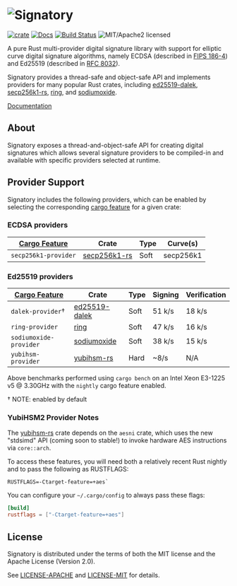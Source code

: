 # ![Signatory](https://miscreant.io/images/signatory.svg)

[![crate][crate-image]][crate-link]
[![Docs][docs-image]][docs-link]
[![Build Status][build-image]][build-link]
![MIT/Apache2 licensed][license-image]

[crate-image]: https://img.shields.io/crates/v/signatory.svg
[crate-link]: https://crates.io/crates/signatory
[docs-image]: https://docs.rs/signatory/badge.svg
[docs-link]: https://docs.rs/signatory/
[build-image]: https://circleci.com/gh/tendermint/signatory.svg?style=shield
[build-link]: https://circleci.com/gh/tendermint/signatory
[license-image]: https://img.shields.io/badge/license-MIT/Apache2.0-blue.svg

A pure Rust multi-provider digital signature library with support for elliptic
curve digital signature algorithms, namely ECDSA (described in [FIPS 186-4])
and Ed25519 (described in [RFC 8032]).

Signatory provides a thread-safe and object-safe API and implements providers
for many popular Rust crates, including [ed25519-dalek], [secp256k1-rs], [ring],
and [sodiumoxide].

[Documentation](https://docs.rs/signatory/)

[FIPS 186-4]: https://csrc.nist.gov/publications/detail/fips/186/4/final
[RFC 8032]: https://tools.ietf.org/html/rfc8032
[ed25519-dalek]: https://github.com/dalek-cryptography/ed25519-dalek
[ring]: https://github.com/briansmith/ring
[secp256k1-rs]: https://github.com/rust-bitcoin/rust-secp256k1/
[sodiumoxide]: https://github.com/dnaq/sodiumoxide
[yubihsm-rs]: https://github.com/tendermint/yubihsm-rs

## About

Signatory exposes a thread-and-object-safe API for creating digital signatures
which allows several signature providers to be compiled-in and available with
specific providers selected at runtime.

## Provider Support

Signatory includes the following providers, which can be enabled by selecting
the corresponding [cargo feature] for a given crate:

### ECDSA providers

| [Cargo Feature]      | Crate          | Type | Curve(s)  |
|----------------------|----------------|------|-----------| 
| `secp256k1-provider` | [secp256k1-rs] | Soft | secp256k1 |

### Ed25519 providers

| [Cargo Feature]        | Crate           | Type | Signing | Verification |
|------------------------|-----------------|------|---------|--------------|
| `dalek-provider`†      | [ed25519-dalek] | Soft | 51 k/s  | 18 k/s       |
| `ring-provider`        | [ring]          | Soft | 47 k/s  | 16 k/s       |
| `sodiumoxide-provider` | [sodiumoxide]   | Soft | 38 k/s  | 15 k/s       |
| `yubihsm-provider`     | [yubihsm-rs]    | Hard | ~8/s    | N/A          |

Above benchmarks performed using `cargo bench` on an Intel Xeon E3-1225 v5 @
3.30GHz with the `nightly` cargo feature enabled.

† NOTE: enabled by default

[cargo feature]: https://doc.rust-lang.org/cargo/reference/manifest.html#the-features-section

### YubiHSM2 Provider Notes

The [yubihsm-rs] crate depends on the `aesni` crate, which uses the new "stdsimd"
API (coming soon to stable!) to invoke hardware AES instructions via `core::arch`.

To access these features, you will need both a relatively recent
Rust nightly and to pass the following as RUSTFLAGS:

```
RUSTFLAGS=-Ctarget-feature=+aes`
```

You can configure your `~/.cargo/config` to always pass these flags:

```toml
[build]
rustflags = ["-Ctarget-feature=+aes"]
```

## License

Signatory is distributed under the terms of both the MIT license and the
Apache License (Version 2.0).

See [LICENSE-APACHE](LICENSE-APACHE) and [LICENSE-MIT](LICENSE-MIT) for details.
